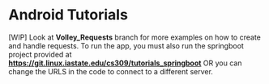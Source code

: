 # Android Tutorials

[WIP] Look at **Volley_Requests** branch for more examples on how to create and handle requests. To run the app, you must also run the springboot project provided at **https://git.linux.iastate.edu/cs309/tutorials_springboot** OR you can change the URLS in the code to connect to a different server.